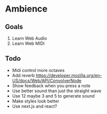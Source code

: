 # Ambience

## Goals

1. Learn Web Audio
2. Learn Web MIDI

## Todo

* Midi control more octaves
* Add reverb https://developer.mozilla.org/en-US/docs/Web/API/ConvolverNode
* Show feedback when you press a note
* Use better sound than just the straight wave
* Use 12 maybe 3 and 5 to generate sound
* Make styles look better
* Use next.js and react?
